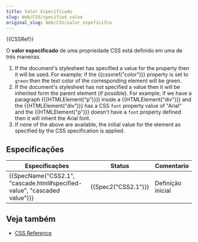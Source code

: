 ```yaml
---
title: Valor Especifícado
slug: Web/CSS/specified_value
original_slug: Web/CSS/valor_espeficifco
---
```


{{CSSRef}}

O **valor especificado** de uma propriedade CSS está definido em uma de três maneiras.

1. If the document's stylesheet has specified a value for the property then it will be used. For example; if the {{cssxref("color")}} property is set to `green` then the text color of the corresponding element will be green.
2. If the document's stylesheet has not specified a value then it will be inherited form the parent element (if possible). For example; if we have a paragraph ({{HTMLElement("p")}}) inside a {{HTMLElement("div")}} and the {{HTMLElement("div")}} has a CSS `font` property value of "Arial" and the {{HTMLElement("p")}} doesn't have a `font` property defined then it will inherit the Arial font.
3. If none of the above are available, the initial value for the element as specified by the CSS specification is applied.

## Especificações

| Especificações                                                                                   | Status                   | Comentario        |
| ------------------------------------------------------------------------------------------------ | ------------------------ | ----------------- |
| {{SpecName("CSS2.1", "cascade.html#specified-value", "cascaded value")}} | {{Spec2("CSS2.1")}} | Definição inicial |

## Veja também

- [CSS Reference](/pt-BR/docs/Web/CSS/Reference)
